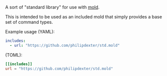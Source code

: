 A sort of "standard library" for use with [mold](https://github.com/scizzorz/mold).

This is intended to be used as an included mold that simply provides a base set
of command types.

Example usage (YAML):

```yaml
includes:
  - url: "https://github.com/philipdexter/std.mold"
```

(TOML):

```toml
[[includes]]
url = "https://github.com/philipdexter/std.mold"
```

